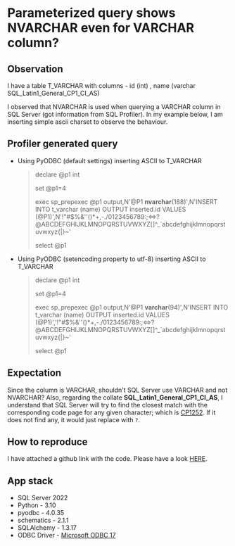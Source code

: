 # Parameterized query shows NVARCHAR even for VARCHAR column?

## Observation
I have a table T_VARCHAR with columns - id (int) , name (varchar SQL_Latin1_General_CP1_CI_AS)

I observed that NVARCHAR is used when querying a VARCHAR column in SQL Server (got information from SQL Profiler).
In my example below, I am inserting simple ascii charset to observe the behaviour.

## Profiler generated query
- Using PyODBC (default settings) inserting ASCII to T_VARCHAR
    > declare @p1 int
    > 
    > set @p1=4
    > 
    > exec sp_prepexec @p1 output,N'@P1 **nvarchar**(188)',N'INSERT INTO t_varchar (name) OUTPUT inserted.id VALUES (@P1)',N'!"#$%&''()*+,-./0123456789:;<=>?@ABCDEFGHIJKLMNOPQRSTUVWXYZ[\]^_`abcdefghijklmnopqrstuvwxyz{|}~'
    > 
    > select @p1

- Using PyODBC (setencoding property to utf-8) inserting ASCII to T_VARCHAR
    > declare @p1 int
    > 
    > set @p1=4
    > 
    > exec sp_prepexec @p1 output,N'@P1 **varchar**(94)',N'INSERT INTO t_varchar (name) OUTPUT inserted.id VALUES (@P1)','!"#$%&''()*+,-./0123456789:;<=>?@ABCDEFGHIJKLMNOPQRSTUVWXYZ[\]^_`abcdefghijklmnopqrstuvwxyz{|}~'
    > 
    > select @p1

## Expectation
Since the column is VARCHAR, shouldn't SQL Server use VARCHAR and not NVARCHAR? Also, regarding the collate **SQL_Latin1_General_CP1_CI_AS**, I understand that SQL Server will try to find the closest match with the corresponding code page for any given character; which is [CP1252](https://en.wikipedia.org/wiki/Windows-1252). If it does not find any, it would just replace with `?`.

## How to reproduce
I have attached a github link with the code. Please have a look [HERE](https://github.com/D00mSlayer/issue-nvarchar-cast).

## App stack
- SQL Server 2022
- Python - 3.10
- pyodbc - 4.0.35
- schematics - 2.1.1
- SQLAlchemy - 1.3.17
- ODBC Driver - [Microsoft ODBC 17](https://learn.microsoft.com/en-us/sql/connect/odbc/linux-mac/installing-the-microsoft-odbc-driver-for-sql-server?view=sql-server-ver16&tabs=alpine18-install%2Calpine17-install%2Cdebian8-install%2Credhat7-13-install%2Crhel7-offline#17)
